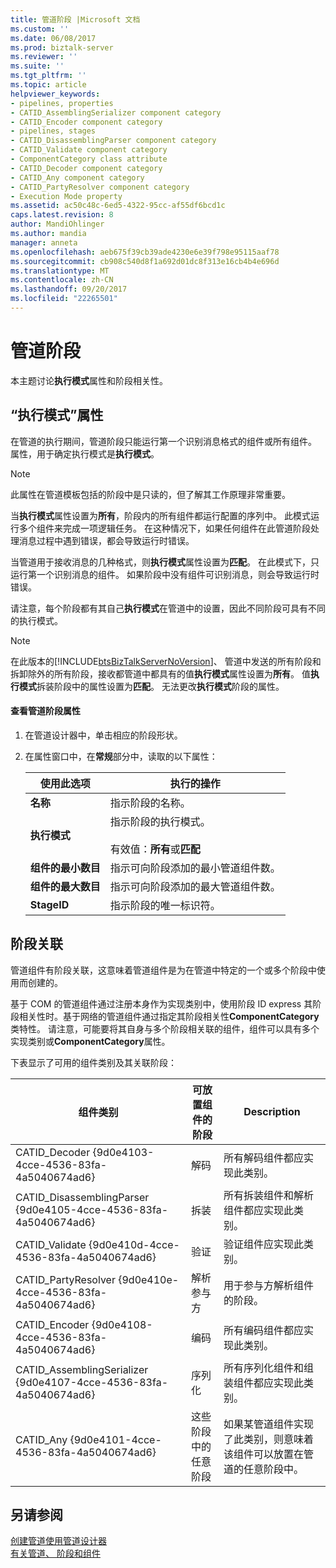 ```yaml
---
title: 管道阶段 |Microsoft 文档
ms.custom: ''
ms.date: 06/08/2017
ms.prod: biztalk-server
ms.reviewer: ''
ms.suite: ''
ms.tgt_pltfrm: ''
ms.topic: article
helpviewer_keywords:
- pipelines, properties
- CATID_AssemblingSerializer component category
- CATID_Encoder component category
- pipelines, stages
- CATID_DisassemblingParser component category
- CATID_Validate component category
- ComponentCategory class attribute
- CATID_Decoder component category
- CATID_Any component category
- CATID_PartyResolver component category
- Execution Mode property
ms.assetid: ac50c48c-6ed5-4322-95cc-af55df6bcd1c
caps.latest.revision: 8
author: MandiOhlinger
ms.author: mandia
manager: anneta
ms.openlocfilehash: aeb675f39cb39ade4230e6e39f798e95115aaf78
ms.sourcegitcommit: cb908c540d8f1a692d01dc8f313e16cb4b4e696d
ms.translationtype: MT
ms.contentlocale: zh-CN
ms.lasthandoff: 09/20/2017
ms.locfileid: "22265501"
---
```

# <a name="pipeline-stages"></a>管道阶段
本主题讨论**执行模式**属性和阶段相关性。  
  
## <a name="execution-mode-property"></a>“执行模式”属性  
 在管道的执行期间，管道阶段只能运行第一个识别消息格式的组件或所有组件。 属性，用于确定执行模式是**执行模式**。  
  
> [!NOTE]
>  此属性在管道模板包括的阶段中是只读的，但了解其工作原理非常重要。  
  
 当**执行模式**属性设置为**所有**，阶段内的所有组件都运行配置的序列中。 此模式运行多个组件来完成一项逻辑任务。 在这种情况下，如果任何组件在此管道阶段处理消息过程中遇到错误，都会导致运行时错误。  
  
 当管道用于接收消息的几种格式，则**执行模式**属性设置为**匹配**。 在此模式下，只运行第一个识别消息的组件。 如果阶段中没有组件可识别消息，则会导致运行时错误。  
  
 请注意，每个阶段都有其自己**执行模式**在管道中的设置，因此不同阶段可具有不同的执行模式。  
  
> [!NOTE]
>  在此版本的[!INCLUDE[btsBizTalkServerNoVersion](../includes/btsbiztalkservernoversion-md.md)]、 管道中发送的所有阶段和拆卸除外的所有阶段，接收都管道中都具有的值**执行模式**属性设置为**所有**。 值**执行模式**拆装阶段中的属性设置为**匹配**。 无法更改**执行模式**阶段的属性。  
  
#### <a name="to-read-pipeline-stage-properties"></a>查看管道阶段属性  
  
1.  在管道设计器中，单击相应的阶段形状。  
  
2.  在属性窗口中，在**常规**部分中，读取的以下属性：  
  
    |使用此选项|执行的操作|  
    |--------------|----------------|  
    |**名称**|指示阶段的名称。|  
    |**执行模式**|指示阶段的执行模式。<br /><br /> 有效值：**所有**或**匹配**|  
    |**组件的最小数目**|指示可向阶段添加的最小管道组件数。|  
    |**组件的最大数目**|指示可向阶段添加的最大管道组件数。|  
    |**StageID**|指示阶段的唯一标识符。|  
  
## <a name="stage-affinity"></a>阶段关联  
 管道组件有阶段关联，这意味着管道组件是为在管道中特定的一个或多个阶段中使用而创建的。  
  
 基于 COM 的管道组件通过注册本身作为实现类别中，使用阶段 ID express 其阶段相关性时。基于网络的管道组件通过指定其阶段相关性**ComponentCategory**类特性。 请注意，可能要将其自身与多个阶段相关联的组件，组件可以具有多个实现类别或**ComponentCategory**属性。  
  
 下表显示了可用的组件类别及其关联阶段：  
  
|组件类别|可放置组件的阶段|Description|  
|------------------------|-----------------------------------------|-----------------|  
|CATID_Decoder {9d0e4103-4cce-4536-83fa-4a5040674ad6}|解码|所有解码组件都应实现此类别。|  
|CATID_DisassemblingParser {9d0e4105-4cce-4536-83fa-4a5040674ad6}|拆装|所有拆装组件和解析组件都应实现此类别。|  
|CATID_Validate {9d0e410d-4cce-4536-83fa-4a5040674ad6}|验证|验证组件应实现此类别。|  
|CATID_PartyResolver {9d0e410e-4cce-4536-83fa-4a5040674ad6}|解析参与方|用于参与方解析组件的阶段。|  
|CATID_Encoder {9d0e4108-4cce-4536-83fa-4a5040674ad6}|编码|所有编码组件都应实现此类别。|  
|CATID_AssemblingSerializer {9d0e4107-4cce-4536-83fa-4a5040674ad6}|序列化|所有序列化组件和组装组件都应实现此类别。|  
|CATID_Any {9d0e4101-4cce-4536-83fa-4a5040674ad6}|这些阶段中的任意阶段|如果某管道组件实现了此类别，则意味着该组件可以放置在管道的任意阶段中。|  
  
## <a name="see-also"></a>另请参阅  
 [创建管道使用管道设计器](../core/creating-pipelines-using-pipeline-designer.md)   
 [有关管道、 阶段和组件](../core/about-pipelines-stages-and-components.md)